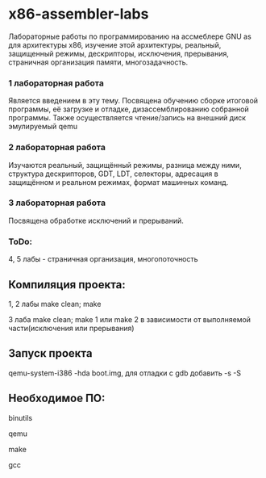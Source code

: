 # x86-assembler-labs
Лабораторные работы по программированию на ассмеблере GNU as для архитектуры x86, изучение этой архитектуры, реальный, защищенный режимы, дескрипторы, исключения, прерывания, страничная организация памяти, многозадачность.
### 1 лабораторная работа
Является введением в эту тему. Посвящена обучению сборке итоговой программы, её загрузке и отладке, дизассемблированию собранной программы. Также осуществляется чтение/запись на внешний диск эмулируемый qemu
### 2 лабораторная работа
Изучаются реальный, защищённый режимы, разница между ними, структура дескрипторов, GDT, LDT, селекторы, адресация в защищённом и реальном режимах, формат машинных команд.
### 3 лабораторная работа 
Посвящена обработке исключений и прерываний.

### ToDo:
4, 5 лабы - страничная организация, многопоточность


## Компиляция проекта:
1, 2 лабы make clean; make

3 лаба make clean; make 1 или make 2 в зависимости от выполняемой части(исключения или прерывания)

## Запуск проекта
qemu-system-i386 -hda boot.img, для отладки с gdb добавить -s -S

## Необходимое ПО:
binutils

qemu

make

gcc
